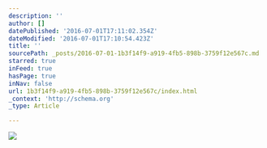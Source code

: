 ```yaml
---
description: ''
author: []
datePublished: '2016-07-01T17:11:02.354Z'
dateModified: '2016-07-01T17:10:54.423Z'
title: ''
sourcePath: _posts/2016-07-01-1b3f14f9-a919-4fb5-898b-3759f12e567c.md
starred: true
inFeed: true
hasPage: true
inNav: false
url: 1b3f14f9-a919-4fb5-898b-3759f12e567c/index.html
_context: 'http://schema.org'
_type: Article

---
```

![](https://the-grid-user-content.s3-us-west-2.amazonaws.com/c0e79557-e6f9-4856-90ef-bbce98ce464f.jpg)